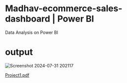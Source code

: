 # Madhav-ecommerce-sales-dashboard | Power BI
Data Analysis on Power BI

# output
![Screenshot 2024-07-31 202117](https://github.com/user-attachments/assets/6fcb3c55-32ab-4366-9ae2-19591a6e8c56)


[Project1.pdf](https://github.com/user-attachments/files/16443808/Project1.pdf)
